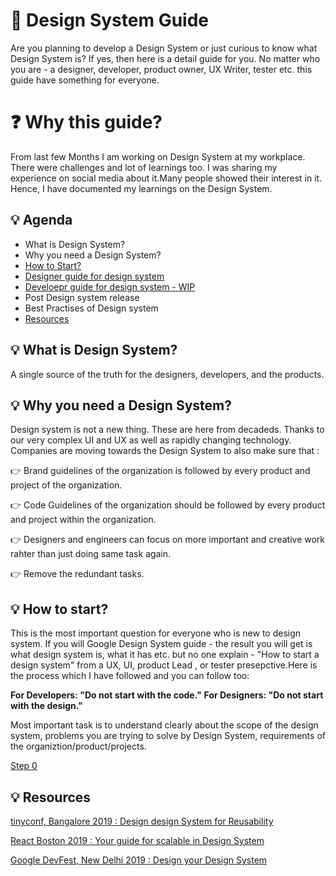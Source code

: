 # :notebook_with_decorative_cover: Design System Guide
Are you planning to develop a Design System or just curious to know what Design System is? 
If yes, then here is a detail guide for you. No matter who you are - a designer, developer, 
product owner, UX Writer, tester etc. this guide have something for everyone.

# :question: Why this guide?
From last few Months I am working on Design System at my workplace. There were challenges and lot of learnings too. 
I was sharing my experience on social media about it.Many people showed their interest in it. Hence, I have documented my learnings on the Design System.

## :bulb: Agenda
- What is Design System?
- Why you need a Design System?
- [How to Start?](https://github.com/Neha/designsystem/blob/master/step0.md)
- [Designer guide for design system](https://github.com/Neha/designsystem/blob/master/designer-guide.md)
- [Develoepr guide for design system - WIP](https://github.com/Neha/designsystem/blob/master/developer-guide.md)
- Post Design system release
- Best Practises of Design system
- [Resources](#resources)

## :bulb: What is Design System?
A single source of the truth for the designers, developers, and the products.

## :bulb: Why you need a Design System?
Design system is not a new thing. These are here from decadeds. Thanks to our very complex UI and UX as well as rapidly changing technology. Companies are moving towards the Design System to also make sure that :

:point_right: Brand guidelines of the organization is followed by every product and project of the organization.

:point_right: Code Guidelines of the organization should be followed by every product and project within the organization.

:point_right: Designers and engineers can focus on more important and creative work rahter than just doing same task again.

:point_right: Remove the redundant tasks.

## :bulb: How to start?
This is the most important question for everyone who is new to design system. If you will Google Design System guide - the result you will get is what design system is, what it has etc. but no one explain - "How to start a design system" from a UX, UI, product Lead , or tester presepctive.Here is the process which I have followed and you can follow too:

__For Developers: "Do not start with the code."__
__For Designers: "Do not start with the design."__

Most important task is to understand clearly about the scope of the design system, problems you are trying to solve by Design System, requirements of the organiztion/product/projects. 

[Step 0](https://github.com/Neha/designsystem/blob/master/step0.md)

## :bulb: Resources

[tinyconf, Bangalore 2019 : Design design System for Reusability](https://docs.google.com/presentation/d/151uQOcM56bRWTOkA40z4Nc3LfmUBGxTZGZr_kEduY08/edit?usp=sharing)

[React Boston 2019 : Your guide for scalable in Design System](https://docs.google.com/presentation/d/1FGy2l2nsexlCT_5pesEvTVVfvrxUqlh1T0BZ4eMPuWE/edit?usp=sharing)

[Google DevFest, New Delhi 2019 :  Design your Design System](https://docs.google.com/presentation/d/1siFC2g83spJaf7yTcya5m3BfrPQXHhmxwUN3qCKn5K8/edit?usp=sharing)
